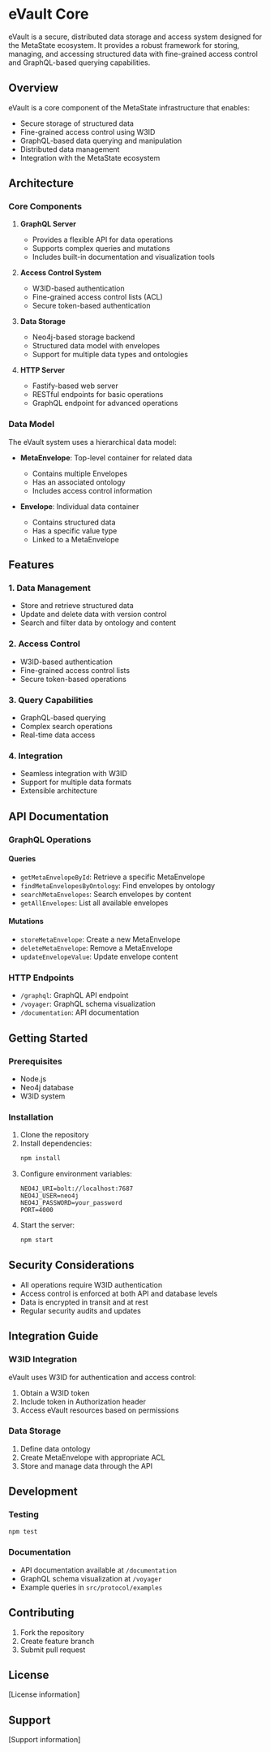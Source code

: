 # eVault Core

eVault is a secure, distributed data storage and access system designed for the MetaState ecosystem. It provides a robust framework for storing, managing, and accessing structured data with fine-grained access control and GraphQL-based querying capabilities.

## Overview

eVault is a core component of the MetaState infrastructure that enables:

- Secure storage of structured data
- Fine-grained access control using W3ID
- GraphQL-based data querying and manipulation
- Distributed data management
- Integration with the MetaState ecosystem

## Architecture

### Core Components

1. **GraphQL Server**

   - Provides a flexible API for data operations
   - Supports complex queries and mutations
   - Includes built-in documentation and visualization tools

2. **Access Control System**

   - W3ID-based authentication
   - Fine-grained access control lists (ACL)
   - Secure token-based authentication

3. **Data Storage**

   - Neo4j-based storage backend
   - Structured data model with envelopes
   - Support for multiple data types and ontologies

4. **HTTP Server**
   - Fastify-based web server
   - RESTful endpoints for basic operations
   - GraphQL endpoint for advanced operations

### Data Model

The eVault system uses a hierarchical data model:

- **MetaEnvelope**: Top-level container for related data

  - Contains multiple Envelopes
  - Has an associated ontology
  - Includes access control information

- **Envelope**: Individual data container
  - Contains structured data
  - Has a specific value type
  - Linked to a MetaEnvelope

## Features

### 1. Data Management

- Store and retrieve structured data
- Update and delete data with version control
- Search and filter data by ontology and content

### 2. Access Control

- W3ID-based authentication
- Fine-grained access control lists
- Secure token-based operations

### 3. Query Capabilities

- GraphQL-based querying
- Complex search operations
- Real-time data access

### 4. Integration

- Seamless integration with W3ID
- Support for multiple data formats
- Extensible architecture

## API Documentation

### GraphQL Operations

#### Queries

- `getMetaEnvelopeById`: Retrieve a specific MetaEnvelope
- `findMetaEnvelopesByOntology`: Find envelopes by ontology
- `searchMetaEnvelopes`: Search envelopes by content
- `getAllEnvelopes`: List all available envelopes

#### Mutations

- `storeMetaEnvelope`: Create a new MetaEnvelope
- `deleteMetaEnvelope`: Remove a MetaEnvelope
- `updateEnvelopeValue`: Update envelope content

### HTTP Endpoints

- `/graphql`: GraphQL API endpoint
- `/voyager`: GraphQL schema visualization
- `/documentation`: API documentation

## Getting Started

### Prerequisites

- Node.js
- Neo4j database
- W3ID system

### Installation

1. Clone the repository
2. Install dependencies:
   ```bash
   npm install
   ```
3. Configure environment variables:
   ```
   NEO4J_URI=bolt://localhost:7687
   NEO4J_USER=neo4j
   NEO4J_PASSWORD=your_password
   PORT=4000
   ```
4. Start the server:
   ```bash
   npm start
   ```

## Security Considerations

- All operations require W3ID authentication
- Access control is enforced at both API and database levels
- Data is encrypted in transit and at rest
- Regular security audits and updates

## Integration Guide

### W3ID Integration

eVault uses W3ID for authentication and access control:

1. Obtain a W3ID token
2. Include token in Authorization header
3. Access eVault resources based on permissions

### Data Storage

1. Define data ontology
2. Create MetaEnvelope with appropriate ACL
3. Store and manage data through the API

## Development

### Testing

```bash
npm test
```

### Documentation

- API documentation available at `/documentation`
- GraphQL schema visualization at `/voyager`
- Example queries in `src/protocol/examples`

## Contributing

1. Fork the repository
2. Create feature branch
3. Submit pull request

## License

[License information]

## Support

[Support information]
